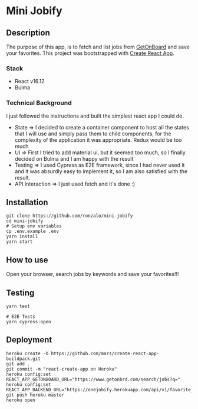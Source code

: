 # Mini Jobify

## Description

The purpose of this app, is to fetch and list jobs from [GetOnBoard](https://www.getonbrd.com/) and save your favorites. This project was bootstrapped with [Create React App](https://github.com/facebook/create-react-app).

### Stack

- React v16.12
- Bulma

### Technical Background

I just followed the instructions and built the simplest react app I could do.

- State => I decided to create a container component to host all the states that I will use and simply pass them to child components, for the complexity of the application it was appropriate. Redux would be too much
- UI => First I tried to add material ui, but it seemed too much, so I finally decided on Bulma and I am happy with the result
- Testing => I used Cypress as E2E framework, since I had never used it and it was absurdly easy to implement it, so I am also satisfied with the result.
- API Interaction => I just used fetch and it's done :)

## Installation

```shell
git clone https://github.com/ronzalo/mini-jobify
cd mini-jobify
# Setup env variables
cp .env.example .env
yarn install
yarn start
```

## How to use

Open your browser, search jobs by keywords and save your favorites!!!

## Testing

```shell
yarn test

# E2E Tests
yarn cypress:open
```

## Deployment

```shell
heroku create -b https://github.com/mars/create-react-app-buildpack.git
git add .
git commit -m "react-create-app on Heroku"
heroku config:set REACT_APP_GETONBOARD_URL="https://www.getonbrd.com/search/jobs?q="
heroku config:set REACT_APP_BACKEND_URL="https://onejobify.herokuapp.com/api/v1/favorite_jobs"
git push heroku master
heroku open
```
